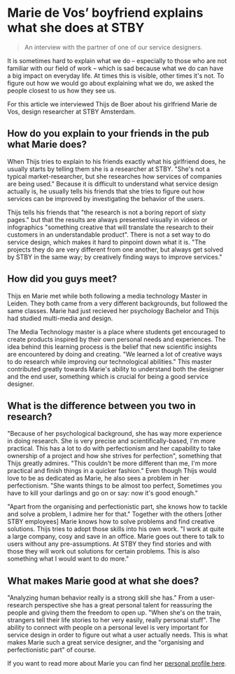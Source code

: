 # Marie de Vos’ boyfriend explains what she does at STBY

> An interview with the partner of one of our service designers.

It is sometimes hard to explain what we do – especially to those who are not familiar with our field of work – which is sad because what we do can have a big impact on everyday life. At times this is visible, other times it's not. To figure out how we would go about explaining what we do, we asked the people closest to us how they see us.

For this article we interviewed Thijs de Boer about his girlfriend Marie de Vos, design researcher at STBY Amsterdam.  

## How do you explain to your friends in the pub what Marie does?

When Thijs tries to explain to his friends exactly what his girlfriend does, he usually starts by telling them she is a researcher at STBY. "She's not a typical market-researcher, but she researches how services of companies are being used." Because it is difficult to understand what service design actually is, he usually tells his friends that she tries to figure out how services can be improved by investigating the behavior of the users.

Thijs tells his friends that "the research is not a boring report of sixty pages." but that the results are always presented visually in videos or infographics "something creative that will translate the research to their customers in an understandable product". There is not a set way to do service design, which makes it hard to pinpoint down what it is. "The projects they do are very different from one another, but always get solved by STBY in the same way; by creatively finding ways to improve services."

## How did you guys meet?

Thijs en Marie met while both following a media technology Master in Leiden. They both came from a very different backgrounds, but followed the same classes. Marie had just recieved her psychology Bachelor and Thijs had studied multi-media and design.

The Media Technology master is a place where students get encouraged to create products inspired by their own personal needs and experiences. The idea behind this learning process is the belief that new scientific insights are encountered by doing and creating. "We learned a lot of creative ways to do research while improving our technological abilities." This master contributed greatly towards Marie's ability to understand both the designer and the end user, something which is crucial for being a good service designer.

## What is the difference between you two in research?

"Because of her psychological background, she has way more experience in doing research. She is very precise and scientifically-based, I'm more practical. This has a lot to do with perfectionism and her capability to take ownership of a project and how she strives for perfection", something that Thijs greatly admires. "This couldn't be more different than me, I'm more practical and finish things in a quicker fashion." Even though Thijs would love to be as dedicated as Marie, he also sees a problem in her perfectionism. "She wants things to be almost too perfect, Sometimes you have to kill your darlings and go on or say: now it's good enough."

"Apart from the organising and perfectionistic part, she knows how to tackle and solve a problem, I admire her for that." Together with the others [other STBY employees] Marie knows how to solve problems and find creative solutions. Thijs tries to adopt those skills into his own work. "I work at quite a large company, cosy and save in an office. Marie goes out there to talk to users without any pre-assumptions. At STBY they find stories and with those they will work out solutions for certain problems. This is also something what I would want to do more."

## What makes Marie good at what she does?

"Analyzing human behavior really is a strong skill she has." From a user-research perspective she has a great personal talent for reassuring the people and giving them the freedom to open up. "When she's on the train, strangers tell their life stories to her very easily, really personal stuff". The ability to connect with people on a personal level is very important for service design in order to figure out what a user actually needs. This is what makes Marie such a great service designer, and the "organising and perfectionistic part" of course.

If you want to read more about Marie you can find her [personal profile here](http://www.stby.eu/2010/02/22/marie-de-vos/).
